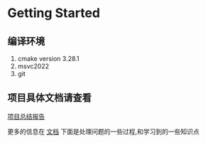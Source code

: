 # Getting Started

## 编译环境
1. cmake version 3.28.1
2. msvc2022
3. git

## 项目具体文档请查看

[项目总结报告](./项目总结报告.md)

更多的信息在 [文档](./doc/) 下面是处理问题的一些过程,和学习到的一些知识点
